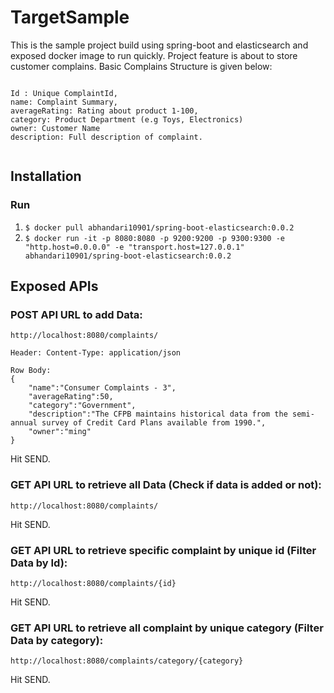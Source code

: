 # TargetSample 

This is the sample project build using spring-boot and elasticsearch and exposed docker image to run quickly.
Project feature is about to store customer complains.
Basic Complains Structure is given below:

```

Id : Unique ComplaintId,
name: Complaint Summary,
averageRating: Rating about product 1-100,
category: Product Department (e.g Toys, Electronics)
owner: Customer Name
description: Full description of complaint.  
     
```   

## Installation

### Run 

1. `$ docker pull abhandari10901/spring-boot-elasticsearch:0.0.2`
2. `$ docker run -it -p 8080:8080 -p 9200:9200 -p 9300:9300 -e "http.host=0.0.0.0" -e "transport.host=127.0.0.1" abhandari10901/spring-boot-elasticsearch:0.0.2`

## Exposed APIs

### POST API URL to add Data: 

`http://localhost:8080/complaints/`
```
Header: Content-Type: application/json

Row Body:
{
    "name":"Consumer Complaints - 3",
    "averageRating":50,
    "category":"Government",
    "description":"The CFPB maintains historical data from the semi-annual survey of Credit Card Plans available from 1990.",
    "owner":"ming"
}
```

Hit SEND.

### GET API URL to retrieve all Data (Check if data is added or not):

`http://localhost:8080/complaints/`

Hit SEND.

### GET API URL to retrieve specific complaint by unique id (Filter Data by Id):

`http://localhost:8080/complaints/{id}`

Hit SEND.

### GET API URL to retrieve all complaint by unique category (Filter Data by category):

`http://localhost:8080/complaints/category/{category}`

Hit SEND.










 





